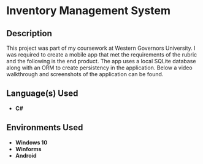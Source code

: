 <h1>Inventory Management System</h1>

<h2>Description</h2>
This project was part of my coursework at Western Governors University. I was required to create a mobile app that met the requirements of the rubric and the following is the end product. The app uses a local SQLite database along with an ORM to create persistency in the application. Below a video walkthrough and screenshots of the application can be found.

  
<br />

<h2>Language(s) Used</h2>

- <b>C#</b> 

<h2>Environments Used </h2>

- <b>Windows 10</b>
- <b>Winforms</b>
- <b>Android</b>


